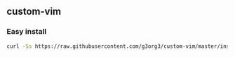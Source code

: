 ## custom-vim
### Easy install
```sh
curl -Ss https://raw.githubusercontent.com/g3org3/custom-vim/master/install_all.sh | bash
```
